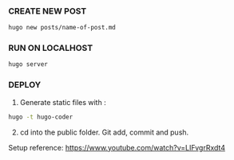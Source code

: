 ### CREATE NEW POST
```bash
hugo new posts/name-of-post.md
```

### RUN ON LOCALHOST
```bash
hugo server
```

### DEPLOY
1. Generate static files with :
```bash
hugo -t hugo-coder 
```
2. cd into the public folder. Git add, commit and push.

Setup reference:
https://www.youtube.com/watch?v=LIFvgrRxdt4
